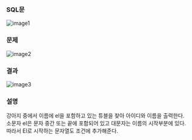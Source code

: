 ### SQL문
![image1](https://user-images.githubusercontent.com/123911778/262509164-8b73baea-eeb2-439b-a301-b5183c8bcb3e.PNG)

### 문제  
![image2](https://user-images.githubusercontent.com/123911778/262509167-0c6a5328-05d8-4522-99e1-d0888f0ab277.PNG)

### 결과
![image3](https://user-images.githubusercontent.com/123911778/262509168-db15d194-4467-452e-9ddc-58688bfa58e8.PNG)

### 설명
강아지 중에서 이름에 el을 포함하고 있는 튜블을 찾아 아이디와 이름을 출력한다.         
소문자 el은 문자 중간 또는 끝에 포함되어 있고 대문자는 이름의 시작부분에 있다.        
따라서 El로 시작하는 문자열도 조건에 추가해준다.          
